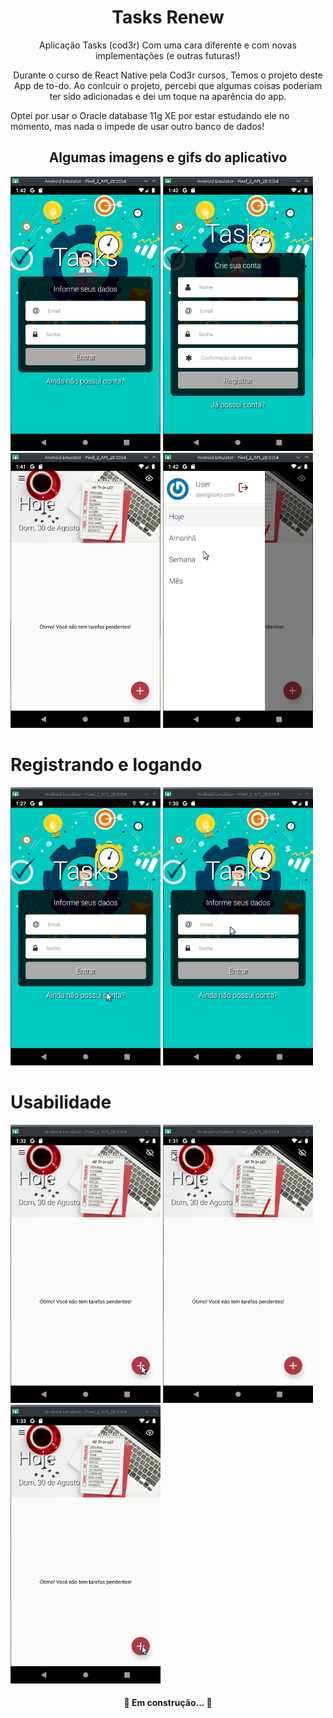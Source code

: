 <h1 align="center">Tasks Renew</h1>
<p align="center">Aplicação Tasks (cod3r) Com uma cara diferente e com novas implementações (e outras futuras!)</p>

<p align="center">
Durante o curso de React Native pela Cod3r cursos, Temos o projeto deste App de to-do.
Ao conlcuir o projeto, percebi que algumas coisas poderiam ter sido adicionadas e dei um toque na aparência do app.

Optei por usar o Oracle database 11g XE por estar estudando ele no momento, mas nada o impede de usar outro banco de dados!
</p>


<h2 align="center">Algumas imagens e gifs do aplicativo</h2>

<img src="/imgs/login.png" width=240 heigh=240 /> <img src="/imgs/signup.png" width=240 heigh=240 />
<img src="/imgs/main.png" width=240 heigh=240 /> <img src="/imgs/drawer.png" width=240 heigh=240 />









# Registrando e logando

<img src="/imgs/gifs/register.gif" width=240 heigh=240 /> <img src="/imgs/gifs/login.gif" width=240 heigh=240/>



# Usabilidade
<img src="/imgs/gifs/inserttask.gif" width=240 heigh=240 /> <img src="/imgs/gifs/using.gif" width=240 heigh=240 />
<img src="/imgs/gifs/mark.gif" width=240 heigh=240 />

<h4 align="center"> 
	🚧  Em construção...  🚧
</h4>

